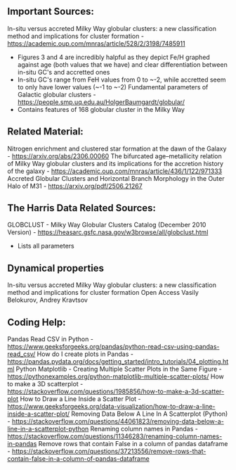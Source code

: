 ## Important Sources:
In-situ versus accreted Milky Way globular clusters: a new classification method and implications for cluster formation - https://academic.oup.com/mnras/article/528/2/3198/7485911
- Figures 3 and 4 are incredibly halpful as they depict Fe/H graphed against age (both values that we have) and clear differentiation between in-situ GC's and accretted ones
- In-situ GC's range from FeH values from 0 to ~-2, while accretted seem to only have lower values (~-1 to ~-2)
Fundamental parameters of Galactic globular clusters - https://people.smp.uq.edu.au/HolgerBaumgardt/globular/ 
- Contains features of 168 globular cluster in the Milky Way

## Related Material:
Nitrogen enrichment and clustered star formation at the dawn of the Galaxy - https://arxiv.org/abs/2306.00060 
The bifurcated age–metallicity relation of Milky Way globular clusters and its implications for the accretion history of the galaxy - https://academic.oup.com/mnras/article/436/1/122/971333 
Accreted Globular Clusters and Horizontal Branch Morphology in the
 Outer Halo of M31 - https://arxiv.org/pdf/2506.21267 

 ## The Harris Data Related Sources:
 GLOBCLUST - Milky Way Globular Clusters Catalog (December 2010 Version) - https://heasarc.gsfc.nasa.gov/w3browse/all/globclust.html 
 - Lists all parameters

 ## Dynamical properties
 In-situ versus accreted Milky Way globular clusters: a new classification method and implications for cluster formation Open Access
Vasily Belokurov,  Andrey Kravtsov



## Coding Help:
Pandas Read CSV in Python - https://www.geeksforgeeks.org/pandas/python-read-csv-using-pandas-read_csv/
How do I create plots in Pandas - https://pandas.pydata.org/docs/getting_started/intro_tutorials/04_plotting.html 
Python Matplotlib - Creating Multiple Scatter Plots in the Same Figure - https://pythonexamples.org/python-matplotlib-multiple-scatter-plots/ 
How to make a 3D scatterplot - https://stackoverflow.com/questions/1985856/how-to-make-a-3d-scatter-plot 
How to Draw a Line Inside a Scatter Plot - https://www.geeksforgeeks.org/data-visualization/how-to-draw-a-line-inside-a-scatter-plot/ 
Removing Data Below A Line In A Scatterplot (Python) - https://stackoverflow.com/questions/44061823/removing-data-below-a-line-in-a-scatterplot-python 
Renaming column names in Pandas - https://stackoverflow.com/questions/11346283/renaming-column-names-in-pandas 
Remove rows that contain False in a column of pandas dataframe - https://stackoverflow.com/questions/37213556/remove-rows-that-contain-false-in-a-column-of-pandas-dataframe 